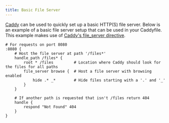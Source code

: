 ```yaml
---
title: Basic File Server
---
```


[Caddy](https://caddyserver.com/) can be used to quickly set up a basic HTTP(S) file server. Below is an example of a basic file server setup that can be used in your Caddyfile. This example makes use of [Caddy's file_server directive](https://caddyserver.com/docs/caddyfile/directives/file_server).

```caddyfile
# For requests on port 8080
:8080 {
    # Host the file server at path '/files*'
    handle_path /files* {
        root * /files         # Location where Caddy should look for the files for all paths
        file_server browse {  # Host a file server with browsing enabled
            hide .* _*        # Hide files starting with a '.' and '_'
        }
    }

    # If another path is requested that isn't /files return 404
    handle {
        respond "Not Found" 404
    }
}
```
